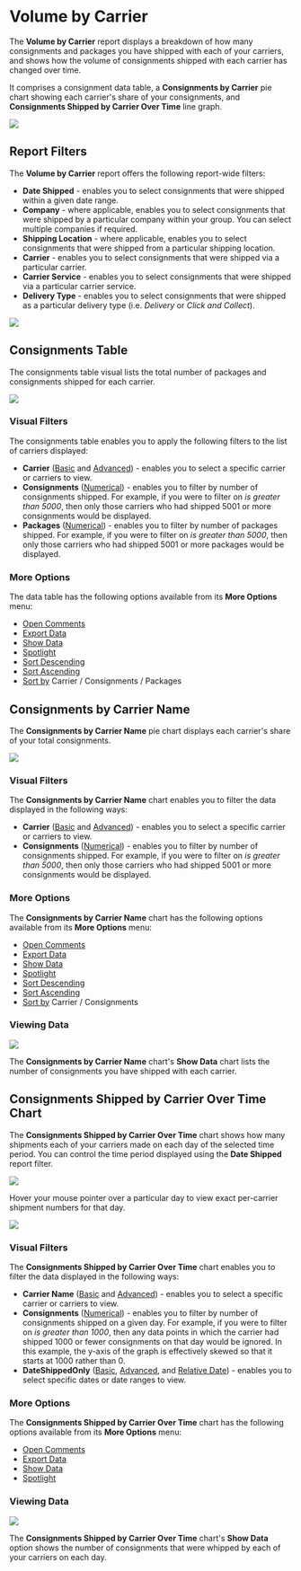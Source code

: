 # Volume by Carrier

The **Volume by Carrier** report displays a breakdown of how many consignments and packages you have shipped with each of your carriers, and shows how the volume of consignments shipped with each carrier has changed over time. 

It comprises a consignment data table, a **Consignments by Carrier** pie chart showing each carrier's share of your consignments, and **Consignments Shipped by Carrier Over Time** line graph.

<a href="../images/reports/by-carrier.png" target="_blank">
    <img src="../images/reports/by-carrier.png"/>
</a>

## Report Filters

The **Volume by Carrier** report offers the following report-wide filters:

* **Date Shipped** - enables you to select consignments that were shipped within a given date range.
* **Company** - where applicable, enables you to select consignments that were shipped by a particular company within your group. You can select multiple companies if required.
* **Shipping Location** - where applicable, enables you to select consignments that were shipped from a particular shipping location.
* **Carrier** - enables you to select consignments that were shipped via a particular carrier.
* **Carrier Service** - enables you to select consignments that were shipped via a particular carrier service.
* **Delivery Type** - enables you to select consignments that were shipped as a particular delivery type (i.e. *Delivery* or *Click and Collect*).

<a href="../images/reports/by-carrier-left-filter.png" target="_blank">
    <img src="../images/reports/by-carrier-left-filter.png"/>
</a>

## Consignments Table

The consignments table visual lists the total number of packages and consignments shipped for each carrier. 

<a href="../images/reports/by-carrier-data-table.png" target="_blank">
    <img src="../images/reports/by-carrier-data-table.png"/>
</a>

### Visual Filters

The consignments table enables you to apply the following filters to the list of carriers displayed:

* **Carrier** ([Basic](/reports/filters-options.html#using-basic-filters) and [Advanced](/reports/filters-options.html#using-advanced-filters)) - enables you to select a specific carrier or carriers to view.
* **Consignments** ([Numerical](/reports/filters-options.html#using-numerical-filters)) - enables you to filter by number of consignments shipped. For example, if you were to filter on *is greater than 5000*, then only those carriers who had shipped 5001 or more consignments would be displayed.
* **Packages** ([Numerical](/reports/filters-options.html#using-numerical-filters)) - enables you to filter by number of packages shipped. For example, if you were to filter on *is greater than 5000*, then only those carriers who had shipped 5001 or more packages would be displayed.

### More Options

The data table has the following options available from its **More Options** menu:

* [Open Comments](/reports/filters-options.html#open-comments)
* [Export Data](/reports/filters-options.html#export-data)
* [Show Data](/reports/filters-options.html#show-data)
* [Spotlight](/reports/filters-options.html#spotlight)
* [Sort Descending](/reports/filters-options.html#sort-descending--ascending--sort-by)
* [Sort Ascending](/reports/filters-options.html#sort-descending--ascending--sort-by)
* [Sort by](/reports/filters-options.html#sort-descending--ascending--sort-by) Carrier / Consignments / Packages

## Consignments by Carrier Name

The **Consignments by Carrier Name** pie chart displays each carrier's share of your total consignments.

<a href="../images/reports/by-carrier-pie.png" target="_blank">
    <img src="../images/reports/by-carrier-pie.png"/>
</a>

### Visual Filters

The **Consignments by Carrier Name** chart enables you to filter the data displayed in the following ways:

* **Carrier** ([Basic](/reports/filters-options.html#using-basic-filters) and [Advanced](/reports/filters-options.html#using-advanced-filters)) - enables you to select a specific carrier or carriers to view.
* **Consignments** ([Numerical](/reports/filters-options.html#using-numerical-filters)) - enables you to filter by number of consignments shipped. For example, if you were to filter on *is greater than 5000*, then only those carriers who had shipped 5001 or more consignments would be displayed.

### More Options

The **Consignments by Carrier Name** chart has the following options available from its **More Options** menu:

* [Open Comments](/reports/filters-options.html#open-comments)
* [Export Data](/reports/filters-options.html#export-data)
* [Show Data](/reports/filters-options.html#show-data)
* [Spotlight](/reports/filters-options.html#spotlight)
* [Sort Descending](/reports/filters-options.html#sort-descending--ascending--sort-by)
* [Sort Ascending](/reports/filters-options.html#sort-descending--ascending--sort-by)
* [Sort by](/reports/filters-options.html#sort-descending--ascending--sort-by) Carrier / Consignments

### Viewing Data

<a href="../images/reports/by-carrier-pie-data.png" target="_blank">
    <img src="../images/reports/by-carrier-pie-data.png"/>
</a>

The **Consignments by Carrier Name** chart's **Show Data** chart lists the number of consignments you have shipped with each carrier. 

## Consignments Shipped by Carrier Over Time Chart

The **Consignments Shipped by Carrier Over Time** chart shows how many shipments each of your carriers made on each day of the selected time period. You can control the time period displayed using the **Date Shipped** report filter.

<a href="../images/reports/by-carrier-over-time.png" target="_blank">
    <img src="../images/reports/by-carrier-over-time.png"/>
</a>

Hover your mouse pointer over a particular day to view exact per-carrier shipment numbers for that day. 

<a href="../images/reports/by-carrier-over-time-highlight.png" target="_blank">
    <img src="../images/reports/by-carrier-over-time-highlight.png"/>
</a>

### Visual Filters

The **Consignments Shipped by Carrier Over Time** chart enables you to filter the data displayed in the following ways:

* **Carrier Name** ([Basic](/reports/filters-options.html#using-basic-filters) and [Advanced](/reports/filters-options.html#using-advanced-filters))  - enables you to select a specific carrier or carriers to view.
* **Consignments** ([Numerical](/reports/filters-options.html#using-numerical-filters)) - enables you to filter by number of consignments shipped on a given day. For example, if you were to filter on *is greater than 1000*, then any data points in which the carrier had shipped 1000 or fewer consignments on that day would be ignored. In this example, the y-axis of the graph is effectively skewed so that it starts at 1000 rather than 0.
* **DateShippedOnly** ([Basic](/reports/filters-options.html#using-basic-filters), [Advanced](/reports/filters-options.html#using-advanced-filters), and [Relative Date](/reports/filters-options.html#using-relative-date-filters)) - enables you to select specific dates or date ranges to view.

### More Options

The **Consignments Shipped by Carrier Over Time** chart has the following options available from its **More Options** menu:

* [Open Comments](/reports/filters-options.html#open-comments)
* [Export Data](/reports/filters-options.html#export-data)
* [Show Data](/reports/filters-options.html#show-data)
* [Spotlight](/reports/filters-options.html#spotlight)

### Viewing Data

<a href="../images/reports/by-carrier-over-time-data.png" target="_blank">
    <img src="../images/reports/by-carrier-over-time-data.png"/>
</a>

The **Consignments Shipped by Carrier Over Time** chart's **Show Data** option shows the number of consignments that were whipped by each of your carriers on each day.
